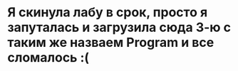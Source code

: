 # Я скинула лабу в срок, просто я запуталась и загрузила сюда 3-ю с таким же назваем Program и все сломалось :(
